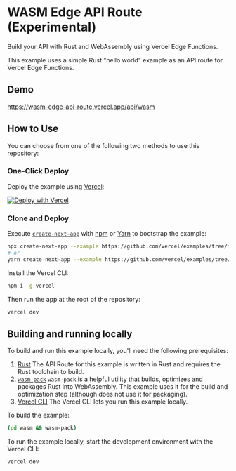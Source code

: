 # WASM Edge API Route (Experimental)

Build your API with Rust and WebAssembly using Vercel Edge Functions.

This example uses a simple Rust "hello world" example as an API route for Vercel Edge Functions.

## Demo

https://wasm-edge-api-route.vercel.app/api/wasm

## How to Use

You can choose from one of the following two methods to use this repository:

### One-Click Deploy

Deploy the example using [Vercel](https://vercel.com?utm_source=github&utm_medium=readme&utm_campaign=vercel-examples):

[![Deploy with Vercel](https://vercel.com/button)](https://vercel.com/new/git/external?repository-url=https://github.com/vercel/examples/tree/main/edge-api-routes/wasm-hello-world&project-name=wasm-edge-api-route&repository-name=wasm-edge-api-route)

### Clone and Deploy

Execute [`create-next-app`](https://github.com/vercel/next.js/tree/main/packages/create-next-app) with [npm](https://docs.npmjs.com/cli/init) or [Yarn](https://yarnpkg.com/lang/en/docs/cli/create/) to bootstrap the example:

```bash
npx create-next-app --example https://github.com/vercel/examples/tree/main/edge-functions/wasm-hello-world wasm-hello-world
# or
yarn create next-app --example https://github.com/vercel/examples/tree/main/edge-functions/wasm-hello-world wasm-hello-world
```

Install the Vercel CLI:

```bash
npm i -g vercel
```

Then run the app at the root of the repository:

```bash
vercel dev
```

## Building and running locally

To build and run this example locally, you'll need the following prerequisites:

1. [Rust](https://www.rust-lang.org/tools/install)
   The API Route for this example is written in Rust and requires the Rust toolchain to build.
2. [`wasm-pack`](https://github.com/rustwasm/wasm-pack)
   `wasm-pack` is a helpful utility that builds, optimizes and packages Rust into WebAssembly. This example uses it for the build and optimization step (although does not use it for packaging).
3. [Vercel CLI](https://vercel.com/docs/cli)
   The Vercel CLI lets you run this example locally.

To build the example:

```bash
(cd wasm && wasm-pack)
```

To run the example locally, start the development environment with the Vercel CLI:

```bash
vercel dev
```

